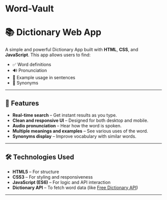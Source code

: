 # Word-Vault
# 📚 Dictionary Web App

A simple and powerful Dictionary App built with **HTML**, **CSS**, and **JavaScript**. This app allows users to find:

- ✅ Word definitions  
- 🔊 Pronunciation  
- 📝 Example usage in sentences  
- 🧠 Synonyms  

---

## 🚀 Features

- **Real-time search** – Get instant results as you type.
- **Clean and responsive UI** – Designed for both desktop and mobile.
- **Audio pronunciation** – Hear how the word is spoken.
- **Multiple meanings and examples** – See various uses of the word.
- **Synonyms display** – Improve vocabulary with similar words.

---

## 🛠️ Technologies Used

- **HTML5** – For structure
- **CSS3** – For styling and responsiveness
- **JavaScript (ES6)** – For logic and API interaction
- **Dictionary API** – To fetch word data (like [Free Dictionary API](https://dictionaryapi.dev))

---
